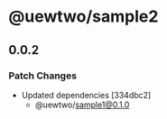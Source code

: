 # @uewtwo/sample2

## 0.0.2

### Patch Changes

- Updated dependencies [334dbc2]
  - @uewtwo/sample1@0.1.0
